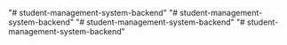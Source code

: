"# student-management-system-backend" 
"# student-management-system-backend" 
"# student-management-system-backend" 
"# student-management-system-backend" 
